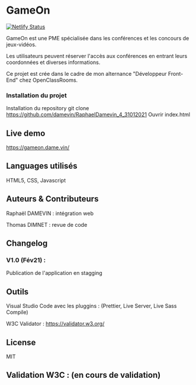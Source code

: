 # GameOn

[![Netlify Status](https://api.netlify.com/api/v1/badges/05438979-933f-4f9b-b568-7a87c58c1680/deploy-status)](https://app.netlify.com/sites/fervent-leavitt-044880/deploys)

GameOn est une PME spécialisée dans les conférences et les concours de jeux-vidéos.

Les utilisateurs peuvent réserver l'accès aux conférences en entrant leurs coordonnées et diverses informations.

Ce projet est crée dans le cadre de mon alternance "Développeur Front-End" chez OpenClassRooms.

### Installation du projet
Installation du repository git clone https://github.com/damevin/RaphaelDamevin_4_31012021 Ouvrir index.html

## Live demo
https://gameon.dame.vin/

## Languages utilisés
HTML5, CSS, Javascript

## Auteurs & Contributeurs
Raphaël DAMEVIN : intégration web 

Thomas DIMNET : revue de code

## Changelog
### V1.0 (Fév21) :

Publication de l'application en stagging
## Outils

Visual Studio Code avec les pluggins : (Prettier, Live Server, Live Sass Compile)

W3C Validator : https://validator.w3.org/

## License
MIT

## Validation W3C : (en cours de validation)
